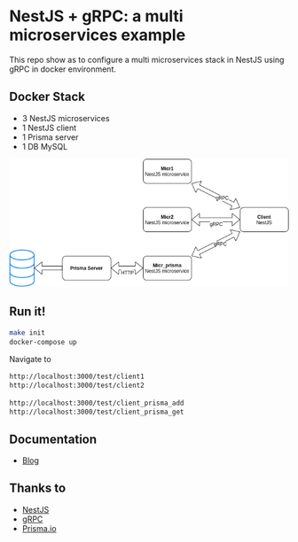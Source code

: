 # NestJS + gRPC: a multi microservices example

This repo show as to configure a multi microservices stack in NestJS using gRPC in docker environment.

## Docker Stack

- 3 NestJS microservices
- 1 NestJS client
- 1 Prisma server
- 1 DB MySQL

<img src="assets/microservices.png">

## Run it!

```bash
make init
docker-compose up
```

Navigate to

```
http://localhost:3000/test/client1
http://localhost:3000/test/client2

http://localhost:3000/test/client_prisma_add
http://localhost:3000/test/client_prisma_get
```

## Documentation

- <a href="https://mariobuonomo.dev/blog/tutorial-nestjs-microservices-grpc">Blog</a>

## Thanks to

- <a href="https://nestjs.com/">NestJS</a>
- <a href="https://grpc.io/">gRPC</a>
- <a href="https://www.prisma.io/">Prisma.io</a>
